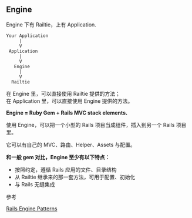 ## Engine

Engine 下有 Railtie，上有 Application.

```
Your Application
     |
     V
 Application
     |
     V
   Engine
     |
     V
  Railtie
```

在 Engine 里，可以直接使用 Railtie 提供的方法；
<br>
在 Application 里，可以直接使用 Engine 提供的方法。

**Engine = Ruby Gem + Rails MVC stack elements.**

使用 Engine，可以把一个小型的 Rails 项目当成组件，插入到另一个 Rails 项目里。

它可以有自己的 MVC、路由、Helper、Assets 与配置。

**和一般 gem 对比，Engine 至少有以下特点：**

- 按照约定，遵循 Rails 应用的文件、目录结构
- 从 Railtie 继承来的那一套方法，可用于配置、初始化
- 与 Rails 无缝集成

参考

[Rails Engine Patterns](http://www.slideshare.net/AndyMaleh/rails-engine-patterns)
